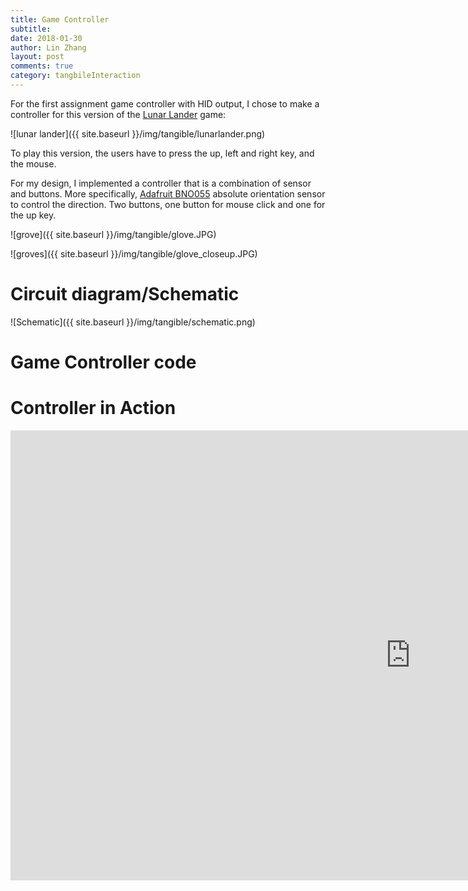 ```yaml
---
title: Game Controller
subtitle:
date: 2018-01-30
author: Lin Zhang
layout: post
comments: true
category: tangbileInteraction
---
```


For the first assignment game controller with HID output, I chose to make a controller for this version of the [Lunar Lander](http://moonlander.seb.ly) game:

![lunar lander]({{ site.baseurl }}/img/tangible/lunarlander.png)

To play this version, the users have to press the up, left and right key, and the mouse.

For my design, I implemented a controller that is a combination of sensor and buttons. More specifically, [Adafruit BNO055](https://learn.adafruit.com/adafruit-bno055-absolute-orientation-sensor/overview) absolute orientation sensor to control the direction. Two buttons, one button for mouse click and one for the up key.

![grove]({{ site.baseurl }}/img/tangible/glove.JPG)

![groves]({{ site.baseurl }}/img/tangible/glove_closeup.JPG)


# Circuit diagram/Schematic

![Schematic]({{ site.baseurl }}/img/tangible/schematic.png)


# Game Controller code

<script src="https://gist.github.com/linzhangcs/23742547d5e157da1087d006c3a75345.js"></script>


# Controller in Action

<iframe width="1280" height="720" src="https://www.youtube.com/embed/qDT6c9QYbU0?rel=0" frameborder="0" allow="autoplay; encrypted-media" allowfullscreen></iframe>
